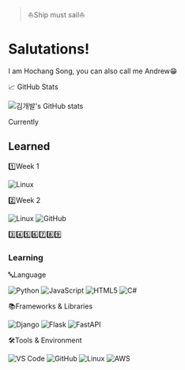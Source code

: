 > ⛵Ship must sail⛵

# Salutations!
I am Hochang Song, you can also call me Andrew😁

📈 GitHub Stats

![김개발's GitHub stats](https://github-readme-stats.vercel.app/api?username=kimdev&show_icons=true&theme=radical)

Currently

## Learned

1️⃣Week 1

![Linux](https://img.shields.io/badge/-Linux-FCC624?style=flat-square&logo=linux&logoColor=black)

2️⃣Week 2

![Linux](https://img.shields.io/badge/-Linux-FCC624?style=flat-square&logo=linux&logoColor=black) ![GitHub](https://img.shields.io/badge/-GitHub-181717?style=flat-square&logo=github&logoColor=white)

3️⃣4️⃣5️⃣6️⃣7️⃣8️⃣9️⃣

### Learning

🔤Language

![Python](https://img.shields.io/badge/-Python-3776AB?style=flat-square&logo=python&logoColor=white) ![JavaScript](https://img.shields.io/badge/-JavaScript-F7DF1E?style=flat-square&logo=javascript&logoColor=black) ![HTML5](https://img.shields.io/badge/-HTML5-E34F26?style=flat-square&logo=html5&logoColor=white) ![C#](https://img.shields.io/badge/-C%23-239120?style=flat-square&logo=c-sharp&logoColor=white)

📚Frameworks & Libraries

![Django](https://img.shields.io/badge/-Django-092E20?style=flat-square&logo=django&logoColor=white) ![Flask](https://img.shields.io/badge/-Flask-000000?style=flat-square&logo=flask&logoColor=white) ![FastAPI](https://img.shields.io/badge/-FastAPI-009688?style=flat-square&logo=fastapi&logoColor=white)

🛠️Tools & Environment

![VS Code](https://img.shields.io/badge/-VS_Code-007ACC?style=flat-square&logo=visual-studio-code&logoColor=white) ![GitHub](https://img.shields.io/badge/-GitHub-181717?style=flat-square&logo=github&logoColor=white) ![Linux](https://img.shields.io/badge/-Linux-FCC624?style=flat-square&logo=linux&logoColor=black) ![AWS](https://img.shields.io/badge/-AWS-232F3E?style=flat-square&logo=amazon-aws&logoColor=white)

# 
